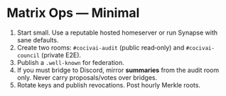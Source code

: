 # Matrix Ops — Minimal

1) Start small.  Use a reputable hosted homeserver or run Synapse with sane defaults.  
2) Create two rooms: `#cocivai-audit` (public read‑only) and `#cocivai-council` (private E2E).  
3) Publish a `.well-known` for federation.  
4) If you must bridge to Discord, mirror **summaries** from the audit room only.  Never carry proposals/votes over bridges.  
5) Rotate keys and publish revocations.  Post hourly Merkle roots.

